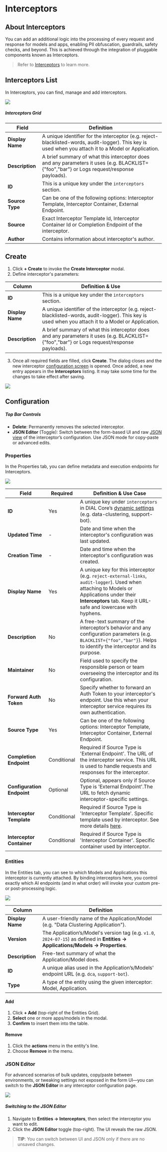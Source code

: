 # Interceptors

## About Interceptors

You can add an additional logic into the processing of every request and response for models and apps, enabling PII obfuscation, guardrails, safety checks, and beyond. This is achieved through the integration of pluggable components known as Interceptors. 

> Refer to [Interceptors](/docs/platform/3.core/6.interceptors.md) to learn more.

## Interceptors List

In Interceptors, you can find, manage and add interceptors.

![ ](img/img_28.png)

##### Interceptors Grid

| Field                     | Definition                                                                                                                                            |
|---------------------------|-------------------------------------------------------------------------------------------------------------------------------------------------------|
| **Display Name**          | A unique identifier for the interceptor (e.g. reject-blacklisted-words, audit-logger). This key is used when you attach it to a Model or Application. |
| **Description**           | A brief summary of what this interceptor does and any parameters it uses (e.g. BLACKLIST={"foo","bar"} or Logs request/response payloads).            |
| **ID**                    | This is a unique key under the `interceptors` section.                                                                                                |
| **Source Type**           | Can be one of the following options: Interceptor Template, Interceptor Container, External Endpoint.                                                  |
| **Source**                | Exact Interceptor Template Id, Interceptor Container Id or Completion Endpoint of the interceptor.                                                    |
| **Author**                | Contains information about interceptor's author.                                                                                                      |


## Create

1. Click **+ Create** to invoke the **Create Interceptor** modal.
2. Define interceptor's parameters:

 | Column           | Definition & Use                                                                                                                                     |
 |------------------|------------------------------------------------------------------------------------------------------------------------------------------------------|
 | **ID**           | This is a unique key under the `interceptors` section.                                                                                               |
 | **Display Name** | A unique identifier of the interceptor (e.g. reject-blacklisted-words, audit-logger). This key is used when you attach it to a Model or Application. |
 | **Description**  | A brief summary of what this interceptor does and any parameters it uses (e.g. BLACKLIST={"foo","bar"} or Logs request/response payloads).           |

3. Once all required fields are filled, click **Create**. The dialog closes and the new interceptor [configuration screen](#configuration) is opened. Once added, a new entry appears in the **Interceptors** listing. It may take some time for the changes to take effect after saving.

![](img/img_29.png)

## Configuration

##### Top Bar Controls

* **Delete**: Permanently removes the selected interceptor.
* **JSON Editor** (Toggle): Switch between the form-based UI and raw [JSON view](#json-editor) of the interceptor’s configuration. Use JSON mode for copy-paste or advanced edits.

### Properties

In the Properties tab, you can define metadata and execution endpoints for Interceptors.

![](img/img_30.png)

| Field                      | Required    | Definition & Use Case                                                                                                                                                                                          |
|----------------------------|-------------|----------------------------------------------------------------------------------------------------------------------------------------------------------------------------------------------------------------|
| **ID**                     | Yes         | A unique key under `interceptors` in DIAL Core’s [dynamic settings](https://github.com/epam/ai-dial-core?tab=readme-ov-file#dynamic-settings) (e.g. data-clustering, support-bot).                             |
| **Updated Time**           | -           | Date and time when the interceptor's configuration was last updated.                                                                                                                                           |
| **Creation Time**          | -           | Date and time when the interceptor's configuration was created.                                                                                                                                                |
| **Display Name**           | Yes         | A unique key for this interceptor (e.g. `reject-external-links`, `audit-logger`). Used when attaching to Models or Applications under their **Interceptors** tab. Keep it URL-safe and lowercase with hyphens. |
| **Description**            | No          | A free-text summary of the interceptor’s behavior and any configuration parameters (e.g. `BLACKLIST={"foo","bar"}`). Helps to identify the interceptor and its purpose.                                        |
| **Maintainer**             | No          | Field used to specify the responsible person or team overseeing the interceptor and its configuration.                                                                                                         |
| **Forward Auth Token**     | No          | Specify whether to forward an Auth Token to your interceptor's endpoint. Use this when your interceptor service requires its own authentication.                                                               |
| **Source Type**            | Yes         | Can be one of the following options: Interceptor Template, Interceptor Container, External Endpoint.                                                                                                           |
| **Completion Endpoint**    | Conditional | Required if Source Type is 'External Endpoint'. The URL of the interceptor service. This URL is used to handle requests and responses for the interceptor.                                                     |
| **Configuration Endpoint** | Optional    | Optional, appears only if Source Type is 'External Endpoint'.The URL to fetch dynamic interceptor-specific settings.                                                                                           |
| **Interceptor Template**   | Conditional | Required if Source Type is 'Interceptor Template'. Specific template used by interceptor. See more details [here](/docs/tutorials/3.admin/builders-interceptor-templates.md).                                  |
| **Interceptor Container**  | Conditional | Required if Source Type is 'Interceptor Container'. Specific container used by interceptor.                                                                                                                    |



### Entities

In the Entities tab, you can see to which Models and Applications this interceptor is currently attached. By binding interceptors here, you control exactly which AI endpoints (and in what order) will invoke your custom pre- or post-processing logic.

![](img/img_31.png)


| Column           | Definition                                                                                                                       |
|------------------|----------------------------------------------------------------------------------------------------------------------------------|
| **Display Name** | A user-friendly name of the Application/Model (e.g. "Data Clustering Application").                                              |
| **Version**      | The Application’s/Model's version tag (e.g. `v1.0`, `2024-07-15`) as defined in **Entities → Applications/Models → Properties**. |
| **Description**  | Free-text summary of what the Application/Model does.                                                                            |
| **ID**           | A unique alias used in the Application’s/Models' endpoint URL (e.g. `dca`, `support-bot`).                                       |
| **Type**         | A type of the entity using the given interceptor: Model, Application.                                                            |

#### Add

1. Click **+ Add** (top-right of the Entities Grid).
2. **Select** one or more apps/models in the modal.
3. **Confirm** to insert them into the table.

#### Remove
 
1. Click the **actions** menu in the entity's line.
2. Choose **Remove** in the menu.

### JSON Editor

For advanced scenarios of bulk updates, copy/paste between environments, or tweaking settings not exposed in the form UI—you can switch to the **JSON Editor** in any interceptor configuration page.

![](img/71.png)

##### Switching to the JSON Editor

1. Navigate to **Entities → Interceptors**, then select the interceptor you want to edit.
2. Click the **JSON Editor** toggle (top-right). The UI reveals the raw JSON.

> **TIP**: You can switch between UI and JSON only if there are no unsaved changes.
